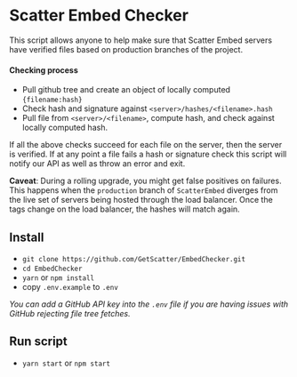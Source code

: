 # Scatter Embed Checker

This script allows anyone to help make sure that Scatter Embed servers have verified files based
on production branches of the project.

#### Checking process
- Pull github tree and create an object of locally computed `{filename:hash}`
- Check hash and signature against `<server>/hashes/<filename>.hash`
- Pull file from `<server>/<filename>`, compute hash, and check against locally computed hash.

If all the above checks succeed for each file on the server, then the server is verified.
If at any point a file fails a hash or signature check this script will notify our API as well as
throw an error and exit.

**Caveat**: During a rolling upgrade, you might get false positives on failures. This happens when the
`production` branch of `ScatterEmbed` diverges from the live set of servers being hosted through the load balancer.
Once the tags change on the load balancer, the hashes will match again.

## Install

- `git clone https://github.com/GetScatter/EmbedChecker.git`
- `cd EmbedChecker`
- `yarn` or `npm install`
- copy `.env.example` to `.env`

_You can add a GitHub API key into the `.env` file if you are having issues with GitHub rejecting
file tree fetches._

## Run script
- `yarn start` or `npm start`
